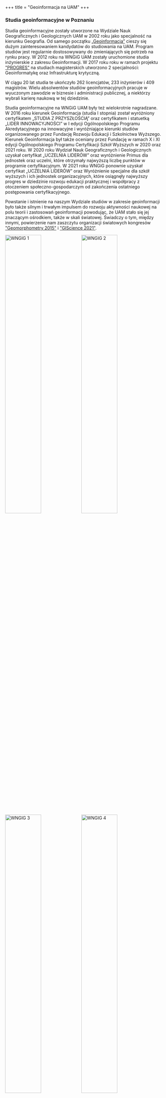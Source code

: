 +++
title = "Geoinformacja na UAM"
+++


<h3>Studia geoinformacyjne w Poznaniu</h3>

Studia geoinformacyjne zostały utworzone na Wydziale Nauk Geograficznych i Geologicznych UAM w 2002 roku jako specjalność na kierunku Geografia. Od samego początku [„Geoinformacja”](https://pl-pl.facebook.com/geoinformacja/) cieszy się dużym zainteresowaniem kandydatów do studiowania na UAM. Program studiów jest regularnie dostosowywany do zmieniających się potrzeb na rynku pracy. W 2012 roku na WNGiG UAM zostały uruchomione studia inżynierskie z zakresu Geoinformacji. W 2017 roku roku w ramach projektu ["PROGRES"](http://progres.home.amu.edu.pl/) na studiach magisterskich utworzono 2 specjalności: Geoinformatykę oraz Infrastrukturę krytyczną. 

W ciągu 20 lat studia te ukończyło 262 licencjatów, 233 inżynierów i 409 magistrów. Wielu absolwentów studiów geoinformacyjnych pracuje w wyuczonym zawodzie w biznesie i administracji publicznej, a niektórzy wybrali karierę naukową w tej dziedzinie. 

Studia geoinformacyjne na WNGiG UAM były też wielokrotnie nagradzane. W 2016 roku kierunek Geoinformacja (studia I stopnia) został wyróżniony certyfikatem „STUDIA Z PRZYSZŁOŚCIĄ” oraz certyfikatem i statuetką „LIDER INNOWACYJNOŚCI” w I edycji Ogólnopolskiego Programu Akredytacyjnego na innowacyjne i wyróżniające kierunki studiów organizowanego przez Fundację Rozwoju Edukacji i Szkolnictwa Wyższego. Kierunek Geoinformacja był także oceniany przez Fundację w ramach X i XI edycji Ogólnopolskiego Programu Certyfikacji Szkół Wyższych w 2020 oraz 2021 roku. W 2020 roku Wydział Nauk Geograficznych i Geologicznych uzyskał certyfikat „UCZELNIA LIDERÓW” oraz wyróżnienie Primus dla jednostek oraz uczelni, które otrzymały najwyższą liczbę punktów w programie certyfikacyjnym. W 2021 roku WNGiG ponownie uzyskał certyfikat „UCZELNIA LIDERÓW” oraz Wyróżnienie specjalne dla szkół wyższych i ich jednostek organizacyjnych, które osiągnęły najwyższy progres w dziedzinie rozwoju edukacji praktycznej i współpracy z otoczeniem społeczno-gospodarczym od zakończenia ostatniego postępowania certyfikacyjnego.

Powstanie i istnienie na naszym Wydziale studiów w zakresie geoinformacji było także silnym i trwałym impulsem do rozwoju aktywności naukowej na polu teorii i zastosowań geoinformacji powodując, że UAM stało się jej znaczącym ośrodkiem, także w skali światowej. Świadczy o tym, między innymi, powierzenie nam zaszczytu organizacji światowych kongresów ["Geomorphometry 2015"](https://geomorphometry.org/2015-2/) i ["GIScience 2021"](https://www.giscience.org/).

<img src="/./img/wngig/1.jpg" alt="WNGIG 1" width="48%"/>
<img src="/./img/wngig/2.jpg" alt="WNGIG 2" width="48%"/>
<img src="/./img/wngig/3.jpg" alt="WNGIG 3" width="48%"/>
<img src="/./img/wngig/4.jpg" alt="WNGIG 4" width="48%"/>
<img src="/./img/wngig/5.jpg" alt="WNGIG 5" width="48%"/>
<img src="/./img/wngig/6.jpg" alt="WNGIG 6" width="48%"/>